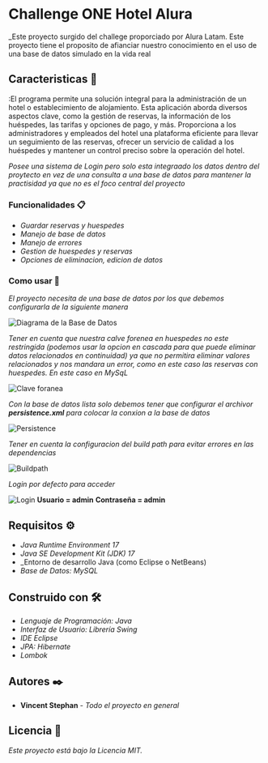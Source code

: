 # Challenge ONE Hotel Alura


_Este proyecto surgido del challege proporciado por Alura Latam. Este proyecto tiene el proposito de afianciar nuestro conocimiento en el uso de una base de datos simulado en la vida real

## Caracteristicas 🚀

:El programa permite una solución integral para la administración de un hotel o establecimiento de alojamiento. Esta aplicación aborda diversos aspectos clave, como la gestión de reservas, la información de los huéspedes, las tarifas y opciones de pago, y más. Proporciona a los administradores y empleados del hotel una plataforma eficiente para llevar un seguimiento de las reservas, ofrecer un servicio de calidad a los huéspedes y mantener un control preciso sobre la operación del hotel.

_Posee una sistema de Login pero solo esta integraado los datos dentro del proytecto en vez de una consulta a una base de datos para mantener la practisidad ya que no es el foco central del proyecto_




### Funcionalidades 📋

* _Guardar reservas y huespedes_
* _Manejo de base de datos_
* _Manejo de errores_
* _Gestion de huespedes y reservas_
* _Opciones de eliminacion, edicion de datos_



### Como usar 🔧

_El proyecto necesita de una base de datos por los que debemos configurarla de la siguiente manera_

![Diagrama de la Base de Datos](https://user-images.githubusercontent.com/134095107/277779187-4662c783-0bad-4a05-a64b-c3eb12e06fa8.png)

_Tener en cuenta que nuestra calve forenea en huespedes no este restringida (podemos usar la opcion en cascada para que puede eliminar datos relacionados en continuidad) ya que no permitira eliminar valores relacionados y nos mandara un error, como en este caso las reservas con huespedes. En este caso en MySqL_ 

![Clave foranea](https://user-images.githubusercontent.com/134095107/277779822-ffaa0821-28db-4963-b631-9e836d2d1293.png)

_Con la base de datos lista solo debemos tener que configurar el archivor  __persistence.xml__  para colocar la conxion a la base de datos_

![Persistence](https://user-images.githubusercontent.com/134095107/277784218-34569699-2ab5-46ee-9b08-3f6f0743ef80.png)

_Tener en cuenta la configuracion del build path para evitar errores en las dependencias_

![Buildpath](https://user-images.githubusercontent.com/134095107/277785778-8362c0d5-6a08-4489-9192-591e1e2e7cc2.png)

_Login por defecto para acceder_

![Login](https://user-images.githubusercontent.com/134095107/277787701-5bc36fe0-d857-4291-908e-5065364add69.png)
__Usuario = admin__
__Contraseña = admin__

## Requisitos ⚙️

* _Java Runtime Environment 17_
* _Java SE Development Kit (JDK) 17_
* _Entorno de desarrollo Java (como Eclipse o NetBeans)
* _Base de Datos: MySQL_

  

## Construido con 🛠️


* _Lenguaje de Programación: Java_
* _Interfaz de Usuario: Librería Swing_
* _IDE Eclipse_
*  _JPA: Hibernate_
*  _Lombok_
  


## Autores ✒️


* **Vincent Stephan** - *Todo el proyecto en general* 



## Licencia 📄

_Este proyecto está bajo la Licencia MIT._


